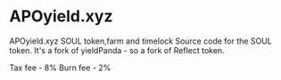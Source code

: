 # APOyield.xyz
APOyield.xyz SOUL token,farm and timelock
Source code for the SOUL token.
It's a fork of yieldPanda - so a fork of Reflect token.

Tax fee - 8%
Burn fee - 2%
